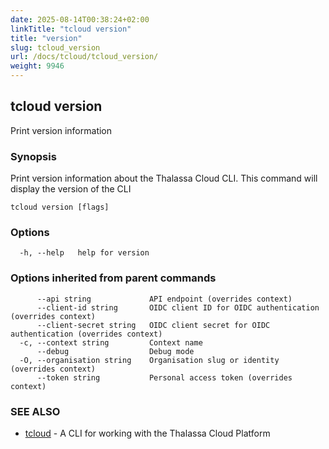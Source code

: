 ```yaml
---
date: 2025-08-14T00:38:24+02:00
linkTitle: "tcloud version"
title: "version"
slug: tcloud_version
url: /docs/tcloud/tcloud_version/
weight: 9946
---
```

## tcloud version

Print version information

### Synopsis

Print version information about the Thalassa Cloud CLI. This command will display the version of the CLI

```
tcloud version [flags]
```

### Options

```
  -h, --help   help for version
```

### Options inherited from parent commands

```
      --api string             API endpoint (overrides context)
      --client-id string       OIDC client ID for OIDC authentication (overrides context)
      --client-secret string   OIDC client secret for OIDC authentication (overrides context)
  -c, --context string         Context name
      --debug                  Debug mode
  -O, --organisation string    Organisation slug or identity (overrides context)
      --token string           Personal access token (overrides context)
```

### SEE ALSO

* [tcloud](/docs/tcloud/tcloud/)	 - A CLI for working with the Thalassa Cloud Platform


